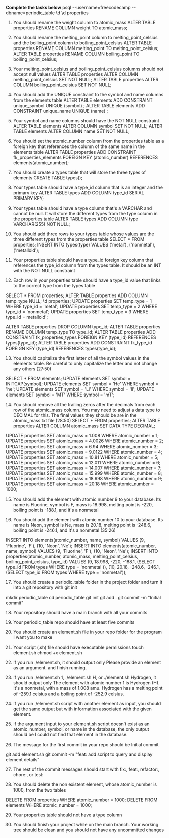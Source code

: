 **Complete the tasks below**
psql --username=freecodecamp --dbname=periodic_table
\d
\d properties

1) You should rename the weight column to atomic_mass
ALTER TABLE properties RENAME COLUMN weight TO atomic_mass;

2) You should rename the melting_point column to melting_point_celsius and the boiling_point column to boiling_point_celsius
ALTER TABLE properties RENAME COLUMN melting_point TO melting_point_celsius;
ALTER TABLE properties RENAME COLUMN  boiling_point TO boiling_point_celsius;

3) Your melting_point_celsius and boiling_point_celsius columns should not accept null values
ALTER TABLE properties ALTER COLUMN melting_point_celsius SET NOT NULL;
ALTER TABLE properties ALTER COLUMN boiling_point_celsius SET NOT NULL;

4) You should add the UNIQUE constraint to the symbol and name columns from the elements table
ALTER TABLE elements ADD CONSTRAINT unique_symbol UNIQUE (symbol) ;
ALTER TABLE elements ADD CONSTRAINT unique_name UNIQUE (name) ;

5) Your symbol and name columns should have the NOT NULL constraint
ALTER TABLE elements ALTER COLUMN symbol SET NOT NULL;
ALTER TABLE elements ALTER COLUMN name SET NOT NULL;

6) You should set the atomic_number column from the properties table as a foreign key that references the column of the same name in the elements table
ALTER TABLE properties ADD CONSTRAINT fk_properties_elements FOREIGN KEY (atomic_number) REFERENCES elements(atomic_number);

7) You should create a types table that will store the three types of elements
CREATE TABLE types();

8) Your types table should have a type_id column that is an integer and the primary key
ALTER TABLE types ADD COLUMN type_id SERIAL PRIMARY KEY;


9) Your types table should have a type column that's a VARCHAR and cannot be null. It will store the different types from the type column in the properties table
ALTER TABLE types ADD COLUMN type VARCHAR(255) NOT NULL;


10) You should add three rows to your types table whose values are the three different types from the properties table
SELECT * FROM properties;
INSERT INTO types(type) VALUES ('metal'), ('nonmetal'), ('metalloid');


11) Your properties table should have a type_id foreign key column that references the type_id column from the types table. It should be an INT with the NOT NULL constraint



12) Each row in your properties table should have a type_id value that links to the correct type from the types table

SELECT * FROM properties;
ALTER TABLE properties ADD COLUMN temp_type NULL; 
\d properties;
UPDATE properties SET temp_type = 1 WHERE type_id = 'metal';
UPDATE properties SET temp_type = 2 WHERE type_id = 'nonmetal';
UPDATE properties SET temp_type = 3 WHERE type_id = metalloid';

ALTER TABLE properties DROP COLUMN type_id;
ALTER TABLE properties RENAME COLUMN temp_type TO type_id;
ALTER TABLE properties ADD CONSTRAINT fk_properties_types FOREIGN KEY (type_id) REFERENCES types(type_id);
ALTER TABLE properties ADD CONSTRAINT fk_type_id FOREIGN KEY (type_id) REFERENCES types(type_id);

13) You should capitalize the first letter of all the symbol values in the elements table. Be careful to only capitalize the letter and not change any others (27:50)

SELECT * FROM elements;
UPDATE elements SET symbol = INITCAP(symbol);
UPDATE elements SET symbol = 'He' WHERE symbol = 'he';
UPDATE elements SET symbol = 'Li' WHERE symbol = 'li';
UPDATE elements SET symbol = 'MT' WHERE symbol = 'mT';

14) You should remove all the trailing zeros after the decimals from each row of the atomic_mass column. You may need to adjust a data type to DECIMAL for this. The final values they should be are in the atomic_mass.txt file (28:50)
SELECT * FROM properties;
ALTER TABLE properties ALTER COLUMN atomic_mass SET DATA TYPE DECIMAL;

UPDATE properties SET atomic_mass = 1.008 WHERE atomic_number = 1;
UPDATE properties SET atomic_mass = 4.0026 WHERE atomic_number = 2;
UPDATE properties SET atomic_mass = 6.94 WHERE atomic_number = 3;
UPDATE properties SET atomic_mass = 9.0122 WHERE atomic_number = 4;
UPDATE properties SET atomic_mass = 10.81 WHERE atomic_number = 5;
UPDATE properties SET atomic_mass = 12.011 WHERE atomic_number = 6;
UPDATE properties SET atomic_mass = 14.007 WHERE atomic_number = 7;
UPDATE properties SET atomic_mass = 15.999 WHERE atomic_number = 8;
UPDATE properties SET atomic_mass = 18.998 WHERE atomic_number = 9;
UPDATE properties SET atomic_mass = 20.18 WHERE atomic_number = 1000;

15) You should add the element with atomic number 9 to your database. Its name is Fluorine, symbol is F, mass is 18.998, melting point is -220, boiling point is -188.1, and it's a nonmetal

16) You should add the element with atomic number 10 to your database. Its name is Neon, symbol is Ne, mass is 20.18, melting point is -248.6, boiling point is -246.1, and it's a nonmetal (35:26)

INSERT INTO elements(atomic_number, name, symbol) VALUES (9, 'Fluorine', 'F'), (10, 'Neon', 'Ne');
INSERT INTO elements(atomic_number, name, symbol) VALUES (9, 'Fluorine', 'F'), (10, 'Neon', 'Ne');
INSERT INTO properties(atomic_number, atomic_mass, melting_point_celsius, boiling_point_celsius, type_id) VALUES (9, 18.998, -220, -188.1, (SELECT type_id FROM types WHERE type = 'nonmetal')), (10, 20.18, -248.6, -246.1, (SELECT type_id FROM types WHERE type = 'nonmetal'));

17) You should create a periodic_table folder in the project folder and turn it into a git repository with git init

mkdir periodic_table
cd periodic_table
git init
git add .
git commit -m "Initial commit"

18) Your repository should have a main branch with all your commits
19) Your periodic_table repo should have at least five commits
20) You should create an element.sh file in your repo folder for the program I want you to make

21) Your script (.sh) file should have executable permissions
touch element.sh
chmod +x element.sh

22) If you run ./element.sh, it should output only Please provide an element as an argument. and finish running.

23) If you run ./element.sh 1, ./element.sh H, or ./element.sh Hydrogen, it should output only The element with atomic number 1 is Hydrogen (H). It's a nonmetal, with a mass of 1.008 amu. Hydrogen has a melting point of -259.1 celsius and a boiling point of -252.9 celsius.

24) If you run ./element.sh script with another element as input, you should get the same output but with information associated with the given element.

25) If the argument input to your element.sh script doesn't exist as an atomic_number, symbol, or name in the database, the only output should be I could not find that element in the database.


26) The message for the first commit in your repo should be Initial commit

git add element.sh
git commit -m "feat: add script to query and display element details"

27) The rest of the commit messages should start with fix:, feat:, refactor:, chore:, or test:

28) You should delete the non existent element, whose atomic_number is 1000, from the two tables

DELETE FROM properties WHERE atomic_number = 1000;
DELETE FROM elements WHERE atomic_number = 1000;

29) Your properties table should not have a type column

30) You should finish your project while on the main branch. Your working tree should be clean and you should not have any uncommitted changes
